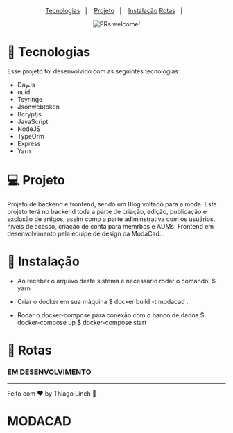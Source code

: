 <p align="center">
  <a href="#-tecnologias">Tecnologias</a>&nbsp;&nbsp;&nbsp;|&nbsp;&nbsp;&nbsp;
  <a href="#-projeto">Projeto</a>&nbsp;&nbsp;&nbsp;|&nbsp;&nbsp;&nbsp;
  <a href="#-layout">Instalação</a>
<a href="#-projeto">Rotas</a>&nbsp;&nbsp;&nbsp;|&nbsp;&nbsp;&nbsp;
</p>

<p align="center">
 <img src="https://img.shields.io/static/v1?label=PRs&message=welcome&color=49AA26&labelColor=000000" alt="PRs welcome!" />
</p>

# 🚀 Tecnologias

Esse projeto foi desenvolvido com as seguintes tecnologias:

- DayJs
- uuid
- Tsyringe
- Jsonwebtoken
- Bcryptjs
- JavaScript
- NodeJS
- TypeOrm
- Express
- Yarn

# 💻 Projeto

Projeto de backend e frontend, sendo um Blog voltado para a moda. Este projeto terá no backend toda a parte de criação, edição, publicação e exclusão de artigos, assim como a parte adiminstrativa com os usuários, níveis de acesso, criação de conta para memrbos e ADMs.
Frontend em desenvolvimento pela equipe de design da ModaCad...

# 🔖 Instalação

* Ao receber o arquivo deste sistema é necessário rodar o comando:
$ yarn

* Criar o docker em sua máquina
$ docker build -t modacad .

* Rodar o docker-compose para conexão com o banco de dados
$ docker-compose up
$ docker-compose start



# :pushpin: Rotas

### EM DESENVOLVIMENTO

---

Feito com ♥ by Thiago Linch :wave:
# MODACAD
